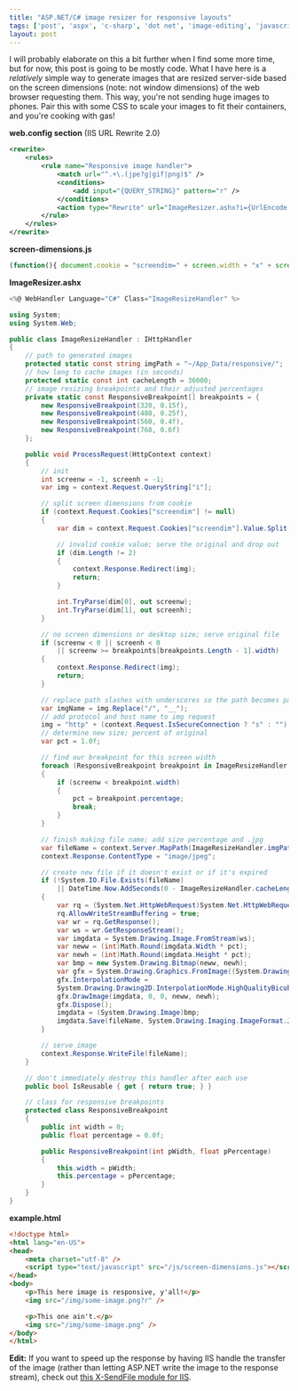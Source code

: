 ```yaml
---
title: "ASP.NET/C# image resizer for responsive layouts"
tags: ['post', 'aspx', 'c-sharp', 'dot net', 'image-editing', 'javascript', 'my-software', 'regex', 'responsive']
layout: post
---
```


I will probably elaborate on this a bit further when I find some more
time, but for now, this post is going to be mostly code. What I have
here is a *relatively* simple way to generate images that are resized
server-side based on the screen dimensions (note: not window dimensions)
of the web browser requesting them. This way, you're not sending huge
images to phones. Pair this with some CSS to scale your images to fit
their containers, and you're cooking with gas!<!--more-->

**web.config section** (IIS URL Rewrite 2.0)

```xml
<rewrite>
	<rules>
		<rule name="Responsive image handler">
			<match url="^.+\.(jpe?g|gif|png)$" />
			<conditions>
				<add input="{QUERY_STRING}" pattern="r" />
			</conditions>
			<action type="Rewrite" url="ImageResizer.ashx?i={UrlEncode:{R:0}}" />
		</rule>
	</rules>
</rewrite>
```

**screen-dimensions.js**

```js
(function(){ document.cookie = "screendim=" + screen.width + "x" + screen.height; }());
```

**ImageResizer.ashx**

```cs
<%@ WebHandler Language="C#" Class="ImageResizeHandler" %>

using System;
using System.Web;

public class ImageResizeHandler : IHttpHandler
{
	// path to generated images
	protected static const string imgPath = "~/App_Data/responsive/";
	// how long to cache images (in seconds)
	protected static const int cacheLength = 36000;
	// image resizing breakpoints and their adjusted percentages
	private static const ResponsiveBreakpoint[] breakpoints = {
		new ResponsiveBreakpoint(320, 0.15f),
		new ResponsiveBreakpoint(480, 0.25f),
		new ResponsiveBreakpoint(560, 0.4f),
		new ResponsiveBreakpoint(768, 0.6f)
	};

	public void ProcessRequest(HttpContext context)
	{
		// init
		int screenw = -1, screenh = -1;
		var img = context.Request.QueryString["i"];

		// split screen dimensions from cookie
		if (context.Request.Cookies["screendim"] != null)
		{
			var dim = context.Request.Cookies["screendim"].Value.Split('x');

			// invalid cookie value; serve the original and drop out
			if (dim.Length != 2)
			{
				context.Response.Redirect(img);
				return;
			}

			int.TryParse(dim[0], out screenw);
			int.TryParse(dim[1], out screenh);
		}

		// no screen dimensions or desktop size; serve original file
		if (screenw < 0 || screenh < 0
			|| screenw >= breakpoints[breakpoints.Length - 1].width)
		{
			context.Response.Redirect(img);
			return;
		}

		// replace path slashes with underscores so the path becomes part of the filename in the cache folder
		var imgName = img.Replace("/", "__");
		// add protocol and host name to img request
		img = "http" + (context.Request.IsSecureConnection ? "s" : "") + "://" + context.Request.Url.Host + context.Request.Url.AbsolutePath + img;
		// determine new size; percent of original
		var pct = 1.0f;

		// find our breakpoint for this screen width
		foreach (ResponsiveBreakpoint breakpoint in ImageResizeHandler.breakpoints)
		{
			if (screenw < breakpoint.width)
			{
				pct = breakpoint.percentage;
				break;
			}
		}

		// finish making file name; add size percentage and .jpg
		var fileName = context.Server.MapPath(ImageResizeHandler.imgPath + imgName + "!"  + ((int)Math.Round(pct * 100)).ToString() + ".jpg");
		context.Response.ContentType = "image/jpeg";

		// create new file if it doesn't exist or if it's expired
		if (!System.IO.File.Exists(fileName)
			|| DateTime.Now.AddSeconds(0 - ImageResizeHandler.cacheLength) > System.IO.File.GetCreationTime(fileName))
		{
			var rq = (System.Net.HttpWebRequest)System.Net.HttpWebRequest.Create(img + "?resize=");
			rq.AllowWriteStreamBuffering = true;
			var wr = rq.GetResponse();
			var ws = wr.GetResponseStream();
			var imgdata = System.Drawing.Image.FromStream(ws);
			var neww = (int)Math.Round(imgdata.Width * pct);
			var newh = (int)Math.Round(imgdata.Height * pct);
			var bmp = new System.Drawing.Bitmap(neww, newh);
			var gfx = System.Drawing.Graphics.FromImage((System.Drawing.Image)bmp);
			gfx.InterpolationMode =
			System.Drawing.Drawing2D.InterpolationMode.HighQualityBicubic;
			gfx.DrawImage(imgdata, 0, 0, neww, newh);
			gfx.Dispose();
			imgdata = (System.Drawing.Image)bmp;
			imgdata.Save(fileName, System.Drawing.Imaging.ImageFormat.Jpeg);
		}

		// serve image
		context.Response.WriteFile(fileName);
	}

	// don't immediately destroy this handler after each use
	public bool IsReusable { get { return true; } }

	// class for responsive breakpoints
	protected class ResponsiveBreakpoint
	{
		public int width = 0;
		public float percentage = 0.0f;

		public ResponsiveBreakpoint(int pWidth, float pPercentage)
		{
			this.width = pWidth;
			this.percentage = pPercentage;
		}
	}
}
```

**example.html**

```html
<!doctype html>
<html lang="en-US">
<head>
	<meta charset="utf-8" />
	<script type="text/javascript" src="/js/screen-dimensions.js"></script>
</head>
<body>
	<p>This here image is responsive, y'all!</p>
	<img src="/img/some-image.png?r" />

	<p>This one ain't.</p>
	<img src="/img/some-image.png" />
</body>
</html>
```

**Edit:** If you want to speed up the response by having IIS handle the
transfer of the image (rather than letting ASP.NET write the image to
the response stream), check out [this X-SendFile module for
IIS](https://github.com/stakach/IIS-X-Sendfile-plugin).

